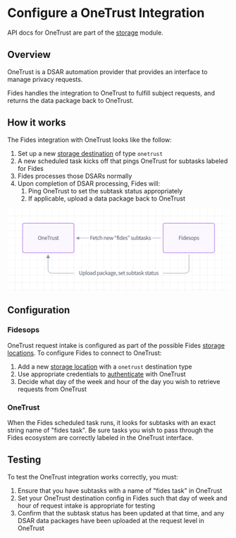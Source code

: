 # Configure a OneTrust Integration

API docs for OneTrust are part of the [storage](../api/index.md#operations-tag-Storage) module.

## Overview

OneTrust is a DSAR automation provider that provides an interface to manage privacy requests.

Fides handles the integration to OneTrust to fulfill subject requests, and returns the data package back to OneTrust.

## How it works

The Fides integration with OneTrust looks like the follow:

1. Set up a new [storage destination](../getting-started/storage.md) of type `onetrust`
2. A new scheduled task kicks off that pings OneTrust for subtasks labeled for Fides
3. Fides processes those DSARs normally
4. Upon completion of DSAR processing, Fides will:
      1. Ping OneTrust to set the subtask status appropriately 
      2. If applicable, upload a data package back to OneTrust


![OneTrust Request Flow](../img/onetrust_request_flow.png "OneTrust Request Flow")

## Configuration

### Fidesops
  
OneTrust request intake is configured as part of the possible Fides [storage locations](../getting-started/storage.md). To configure Fides to connect to OneTrust:

1. Add a new [storage location](../getting-started/storage.md) with a `onetrust` destination type
2. Use appropriate credentials to [authenticate](../getting-started/storage.md#authenticate-with-your-destination) with OneTrust
3. Decide what day of the week and hour of the day you wish to retrieve requests from OneTrust

### OneTrust
When the Fides scheduled task runs, it looks for subtasks with an exact string name of "fides task".  Be sure tasks you wish to pass through the Fides ecosystem are correctly labeled in the OneTrust interface.

## Testing
To test the OneTrust integration works correctly, you must:

1. Ensure that you have subtasks with a name of "fides task" in OneTrust
2. Set your OneTrust destination config in Fides such that day of week and hour of request intake is appropriate for testing
3. Confirm that the subtask status has been updated at that time, and any DSAR data packages have been uploaded at the request level in OneTrust
